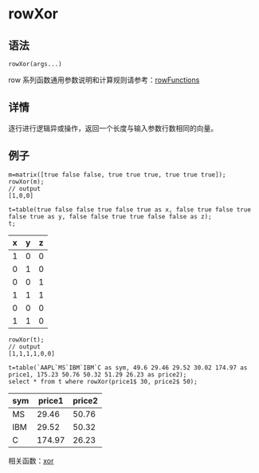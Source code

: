 # rowXor

## 语法

`rowXor(args...)`

row 系列函数通用参数说明和计算规则请参考：[rowFunctions](../themes/rowFunctions.md)

## 详情

逐行进行逻辑异或操作，返回一个长度与输入参数行数相同的向量。

## 例子

```
m=matrix([true false false, true true true, true true true]);
rowXor(m);
// output
[1,0,0]

t=table(true false false true false true as x, false true false true false true as y, false false true true false false as z);
t;
```

| x | y | z |
| --- | --- | --- |
| 1 | 0 | 0 |
| 0 | 1 | 0 |
| 0 | 0 | 1 |
| 1 | 1 | 1 |
| 0 | 0 | 0 |
| 1 | 1 | 0 |

```
rowXor(t);
// output
[1,1,1,1,0,0]

t=table(`AAPL`MS`IBM`IBM`C as sym, 49.6 29.46 29.52 30.02 174.97 as price1, 175.23 50.76 50.32 51.29 26.23 as price2);
select * from t where rowXor(price1$ 30, price2$ 50);
```

| sym | price1 | price2 |
| --- | --- | --- |
| MS | 29.46 | 50.76 |
| IBM | 29.52 | 50.32 |
| C | 174.97 | 26.23 |

相关函数：[xor](../x/xor.md)

